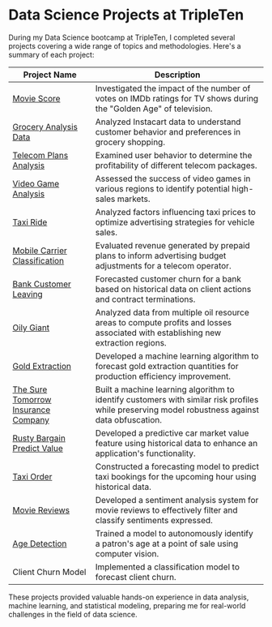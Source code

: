 # Data Science Projects at TripleTen

During my Data Science bootcamp at TripleTen, I completed several projects covering a wide range of topics and methodologies. Here's a summary of each project:

| Project Name | Description |
|--------------|-------------|
| [Movie Score](https://github.com/EspezuaMiguel/Data_projects_TripleTen/tree/main/Working%20with%20Data%20in%20Python) | Investigated the impact of the number of votes on IMDb ratings for TV shows during the "Golden Age" of television. |
| [Grocery Analysis Data](https://github.com/EspezuaMiguel/Data_projects_TripleTen/tree/main/Exploratory%20Data%20Analysis(EDA)) | Analyzed Instacart data to understand customer behavior and preferences in grocery shopping. |
| [Telecom Plans Analysis](https://github.com/EspezuaMiguel/Data_projects_TripleTen/tree/main/Statistical%20Data%20Analysis) | Examined user behavior to determine the profitability of different telecom packages. |
| [Video Game Analysis](https://github.com/EspezuaMiguel/Data_projects_TripleTen/tree/main/Integrated%20Project%201) | Assessed the success of video games in various regions to identify potential high-sales markets. |
| [Taxi Ride](https://github.com/EspezuaMiguel/Data_projects_TripleTen/tree/main/Data%20Collection%20and%20Storage%20(SQL)) | Analyzed factors influencing taxi prices to optimize advertising strategies for vehicle sales. |
| [Mobile Carrier Classification](https://github.com/EspezuaMiguel/Data_projects_TripleTen/tree/main/Introduction%20to%20Machine%20Learning) | Evaluated revenue generated by prepaid plans to inform advertising budget adjustments for a telecom operator. |
| [Bank Customer Leaving](https://github.com/EspezuaMiguel/Data_projects_TripleTen/tree/main/Supervised%20Learning) | Forecasted customer churn for a bank based on historical data on client actions and contract terminations. |
| [Oily Giant](https://github.com/EspezuaMiguel/Data_projects_TripleTen/tree/main/Machine%20Learning%20in%20Business) | Analyzed data from multiple oil resource areas to compute profits and losses associated with establishing new extraction regions. |
| [Gold Extraction](https://github.com/EspezuaMiguel/Data_projects_TripleTen/tree/main/Integrated%20Project%202) | Developed a machine learning algorithm to forecast gold extraction quantities for production efficiency improvement. |
| [The Sure Tomorrow Insurance Company](https://github.com/EspezuaMiguel/Data_projects_TripleTen/tree/main/Linear%20Algebra) | Built a machine learning algorithm to identify customers with similar risk profiles while preserving model robustness against data obfuscation. |
| [Rusty Bargain Predict Value](https://github.com/EspezuaMiguel/Data_projects_TripleTen/tree/main/Numerical%20Methods) | Developed a predictive car market value feature using historical data to enhance an application's functionality. |
| [Taxi Order](https://github.com/EspezuaMiguel/Data_projects_TripleTen/tree/main/Time%20Series) | Constructed a forecasting model to predict taxi bookings for the upcoming hour using historical data. |
| [Movie Reviews](https://github.com/EspezuaMiguel/Data_projects_TripleTen/tree/main/Machine%20Learning%20for%20Texts) | Developed a sentiment analysis system for movie reviews to effectively filter and classify sentiments expressed. |
| [Age Detection](https://github.com/EspezuaMiguel/Data_projects_TripleTen/tree/main/Computer%20Vision) | Trained a model to autonomously identify a patron's age at a point of sale using computer vision. |
| Client Churn Model | Implemented a classification model to forecast client churn. |

These projects provided valuable hands-on experience in data analysis, machine learning, and statistical modeling, preparing me for real-world challenges in the field of data science.

